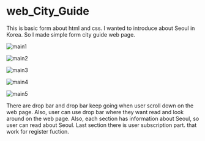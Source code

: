 # web_City_Guide

This is basic form about html and css. I wanted to introduce about Seoul in Korea.
So I made simple form city guide web page.

![main1](https://user-images.githubusercontent.com/117292231/200700469-2e2ddd9e-0900-452d-9bf7-bbc4334e9e56.png)

![main2](https://user-images.githubusercontent.com/117292231/200700477-febb2238-4f85-4cd0-a599-bb6f5923c0df.png)

![main3](https://user-images.githubusercontent.com/117292231/200700485-61da93d3-fe43-4d05-bd7d-8ec28a6dc210.png)

![main4](https://user-images.githubusercontent.com/117292231/200700492-b490185b-b9e1-4974-a395-c4971b92ad2c.png)

![main5](https://user-images.githubusercontent.com/117292231/200700497-181be9ed-3bff-47f8-96bc-d595504889b1.png)

There are drop bar and drop bar keep going when user scroll down on the web page. Also, user can use drop bar where they want read and look around on the web page. Also, each section has information about Seoul, so user can read about Seoul. Last section there is user subscription part. that work for register fuction.

